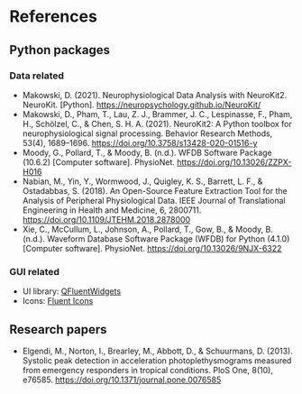 # References

## Python packages

### Data related

- Makowski, D. (2021). Neurophysiological Data Analysis with NeuroKit2. NeuroKit. [Python]. https://neuropsychology.github.io/NeuroKit/
- Makowski, D., Pham, T., Lau, Z. J., Brammer, J. C., Lespinasse, F., Pham, H., Schölzel, C., & Chen, S. H. A. (2021). NeuroKit2: A Python toolbox for neurophysiological signal processing. Behavior Research Methods, 53(4), 1689–1696. https://doi.org/10.3758/s13428-020-01516-y
- Moody, G., Pollard, T., & Moody, B. (n.d.). WFDB Software Package (10.6.2) [Computer software]. PhysioNet. https://doi.org/10.13026/ZZPX-H016
- Nabian, M., Yin, Y., Wormwood, J., Quigley, K. S., Barrett, L. F., & Ostadabbas, S. (2018). An Open-Source Feature Extraction Tool for the Analysis of Peripheral Physiological Data. IEEE Journal of Translational Engineering in Health and Medicine, 6, 2800711. https://doi.org/10.1109/JTEHM.2018.2878000
- Xie, C., McCullum, L., Johnson, A., Pollard, T., Gow, B., & Moody, B. (n.d.). Waveform Database Software Package (WFDB) for Python (4.1.0) [Computer software]. PhysioNet. https://doi.org/10.13026/9NJX-6322

### GUI related

- UI library: [QFluentWidgets](https://qfluentwidgets.com)
- Icons: [Fluent Icons](https://github.com/microsoft/fluentui-system-icons)
 
## Research papers

- Elgendi, M., Norton, I., Brearley, M., Abbott, D., & Schuurmans, D. (2013). Systolic peak detection in acceleration photoplethysmograms measured from emergency responders in tropical conditions. PloS One, 8(10), e76585. https://doi.org/10.1371/journal.pone.0076585